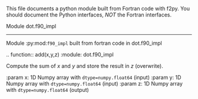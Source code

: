 This file documents a python module built from Fortran code with f2py.
You should document the Python interfaces, *NOT* the Fortran interfaces.

Module dot.f90_impl
*************************

Module :py:mod:`f90_impl` built from fortran code in dot.f90_impl

.. function:: add(x,y,z)
   :module: dot.f90_impl

   Compute the sum of *x* and *y* and store the result in *z* (overwrite).

   :param x: 1D Numpy array with ``dtype=numpy.float64`` (input)
   :param y: 1D Numpy array with ``dtype=numpy.float64`` (input)
   :param z: 1D Numpy array with ``dtype=numpy.float64`` (output)
